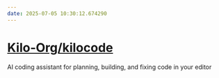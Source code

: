 ```yaml
---
date: 2025-07-05 10:30:12.674290
---
```


# [Kilo-Org/kilocode](https://github.com/Kilo-Org/kilocode)

AI coding assistant for planning, building, and fixing code in your editor